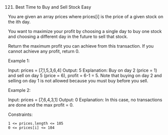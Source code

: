 <!-- ┏━┓╻  ╻     ┏━┓┏┓ ┏━┓╻ ╻╺┳╸   ┏┓ ╻ ╻╻ ╻┏━┓┏┓╻╺┳┓┏━┓┏━╸╻  ╻  ┏━┓╺┳╸┏━┓┏━╸╻┏  -->
<!-- ┣━┫┃  ┃     ┣━┫┣┻┓┃ ┃┃ ┃ ┃    ┣┻┓┃ ┃┗┳┛┣━┫┃┗┫ ┃┃┗━┓┣╸ ┃  ┃  ┗━┓ ┃ ┃ ┃┃  ┣┻┓ -->
<!-- ╹ ╹┗━╸┗━╸   ╹ ╹┗━┛┗━┛┗━┛ ╹    ┗━┛┗━┛ ╹ ╹ ╹╹ ╹╺┻┛┗━┛┗━╸┗━╸┗━╸┗━┛ ╹ ┗━┛┗━╸╹ ╹ -->

121. Best Time to Buy and Sell Stock
     Easy

You are given an array prices where prices[i] is the price of a given stock on the ith day.

You want to maximize your profit by choosing a single day to buy one stock and choosing a different day in the future to sell that stock.

Return the maximum profit you can achieve from this transaction. If you cannot achieve any profit, return 0.

Example 1:

Input: prices = [7,1,5,3,6,4]
Output: 5
Explanation: Buy on day 2 (price = 1) and sell on day 5 (price = 6), profit = 6-1 = 5.
Note that buying on day 2 and selling on day 1 is not allowed because you must buy before you sell.

Example 2:

Input: prices = [7,6,4,3,1]
Output: 0
Explanation: In this case, no transactions are done and the max profit = 0.

Constraints:

    1 <= prices.length <= 105
    0 <= prices[i] <= 104
